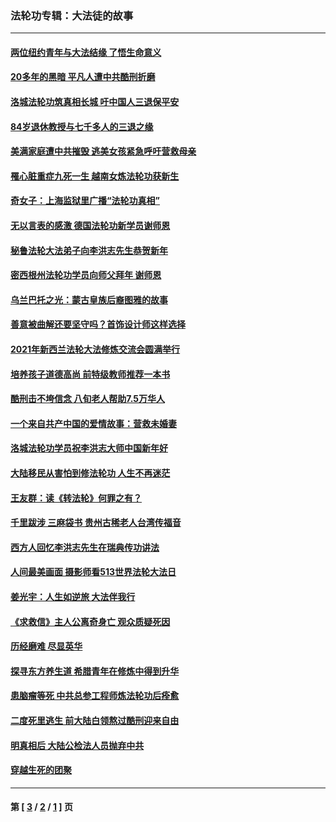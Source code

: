 ### 法轮功专辑：大法徒的故事
---
#### [两位纽约青年与大法结缘 了悟生命意义](../../pages/nf1147481/n14002785.md?09140430) 
#### [20多年的黑暗 平凡人遭中共酷刑折磨](../../pages/nf1147481/n13997976.md?09140430) 
#### [洛城法轮功筑真相长城 吁中国人三退保平安](../../pages/nf1147481/n13892471.md?09140430) 
#### [84岁退休教授与七千多人的三退之缘](../../pages/nf1147481/n13796650.md?09140430) 
#### [美满家庭遭中共摧毁 逃美女孩紧急呼吁营救母亲](../../pages/nf1147481/n13792859.md?09140430) 
#### [罹心脏重症九死一生 越南女炼法轮功获新生](../../pages/nf1147481/n13732766.md?09140430) 
#### [奇女子：上海监狱里广播“法轮功真相”](../../pages/nf1147481/n13726443.md?09140430) 
#### [无以言表的感激 德国法轮功新学员谢师恩](../../pages/nf1147481/n13543790.md?09140430) 
#### [秘鲁法轮大法弟子向李洪志先生恭贺新年](../../pages/nf1147481/n13540182.md?09140430) 
#### [密西根州法轮功学员向师父拜年 谢师恩](../../pages/nf1147481/n13538183.md?09140430) 
#### [乌兰巴托之光：蒙古皇族后裔图雅的故事](../../pages/nf1147481/n13155759.md?09140430) 
#### [善意被曲解还要坚守吗？首饰设计师这样选择](../../pages/nf1147481/n13077575.md?09140430) 
#### [2021年新西兰法轮大法修炼交流会圆满举行](../../pages/nf1147481/n13033149.md?09140430) 
#### [培养孩子道德高尚 前特级教师推荐一本书](../../pages/nf1147481/n12938640.md?09140430) 
#### [酷刑击不垮信念 八旬老人帮助7.5万华人](../../pages/nf1147481/n12880712.md?09140430) 
#### [一个来自共产中国的爱情故事：营救未婚妻](../../pages/nf1147481/n12778386.md?09140430) 
#### [洛城法轮功学员祝李洪志大师中国新年好](../../pages/nf1147481/n12724685.md?09140430) 
#### [大陆移民从害怕到修法轮功 人生不再迷茫](../../pages/nf1147481/n12414325.md?09140430) 
#### [王友群：读《转法轮》何罪之有？](../../pages/nf1147481/n12408647.md?09140430) 
#### [千里跋涉 三麻袋书 贵州古稀老人台湾传福音](../../pages/nf1147481/n12198750.md?09140430) 
#### [西方人回忆李洪志先生在瑞典传功讲法](../../pages/nf1147481/n12099607.md?09140430) 
#### [人间最美画面 摄影师看513世界法轮大法日](../../pages/nf1147481/n12094118.md?09140430) 
#### [姜光宇：人生如逆旅 大法伴我行](../../pages/nf1147481/n12088664.md?09140430) 
#### [《求救信》主人公离奇身亡 观众质疑死因](../../pages/nf1147481/n11845215.md?09140430) 
#### [历经磨难 尽显英华](../../pages/nf1147481/n11723297.md?09140430) 
#### [探寻东方养生道 希腊青年在修炼中得到升华](../../pages/nf1147481/n11494502.md?09140430) 
#### [患脑瘤等死 中共总参工程师炼法轮功后痊愈](../../pages/nf1147481/n11466682.md?09140430) 
#### [二度死里逃生 前大陆白领熬过酷刑迎来自由](../../pages/nf1147481/n11368594.md?09140430) 
#### [明真相后 大陆公检法人员抛弃中共](../../pages/nf1147481/n11358618.md?09140430) 
#### [穿越生死的团聚](../../pages/nf1147481/n11258922.md?09140430) 

---
#### 第 [ [3](./3.md?09140430) / [2](./2.md?09140430) / [1](./1.md?09140430) ] 页

